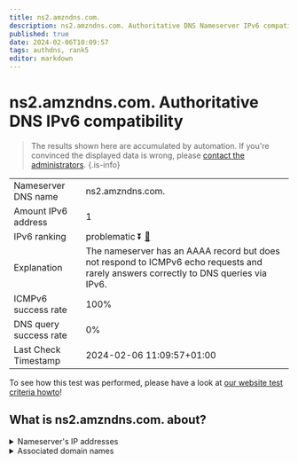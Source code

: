 ```yaml
---
title: ns2.amzndns.com.
description: ns2.amzndns.com. Authoritative DNS Nameserver IPv6 compatibility
published: true
date: 2024-02-06T10:09:57
tags: authdns, rank5
editor: markdown
---
```


# ns2.amzndns.com. Authoritative DNS IPv6 compatibility

> The results shown here are accumulated by automation. If you're convinced the displayed data is wrong, please [contact the administrators](/howto/chat). 
{.is-info}




|   |   |
| - | - |
| Nameserver DNS name | ns2.amzndns.com.
| Amount IPv6 address | 1
| IPv6 ranking | problematic :arrow_double_down: [🔗](/howto/ranking) |
| Explanation | The nameserver has an AAAA record but does not respond to ICMPv6 echo requests and rarely answers correctly to DNS queries via IPv6. |
| ICMPv6 success rate | 100%|
| DNS query success rate | 0% |
| Last Check Timestamp | 2024-02-06 11:09:57+01:00 |

To see how this test was performed, please have a look at [our website test criteria howto](/howto/testcriteria/authdns)!


## What is ns2.amzndns.com. about?




<details>
<summary>Nameserver's IP addresses</summary>

2610:a1:1016::10

</details>



<details>
<summary>Associated domain names</summary>

www.amazon.co.uk

www.imdb.com

music.amazon.com

</details>
